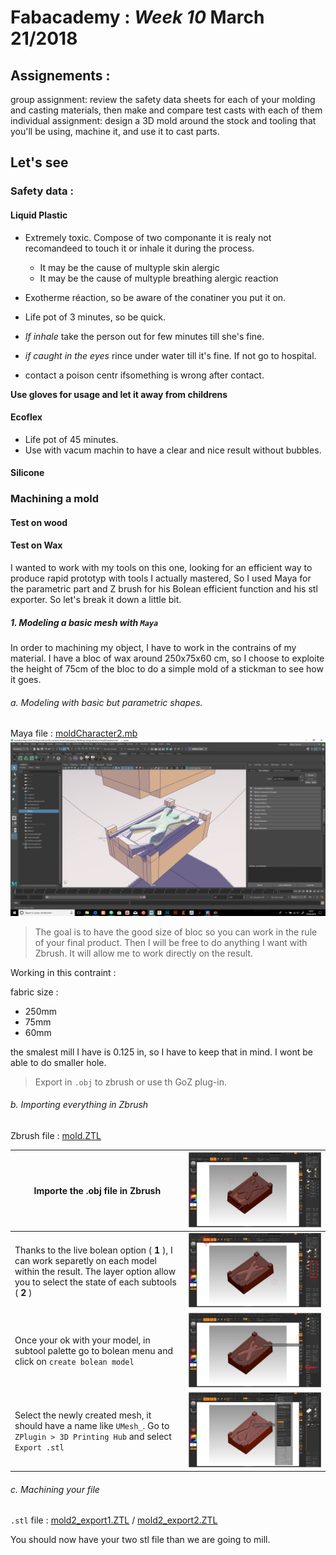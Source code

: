 # Fabacademy : *Week 10* **March 21/2018**

## Assignements :

group assignment:
   review the safety data sheets for each of your molding and casting materials,
      then make and compare test casts with each of them
individual assignment:
  design a 3D mold around the stock and tooling that you'll be using,
  machine it, and use it to cast parts.

## Let's see

### Safety data :

#### Liquid Plastic

* Extremely toxic. Compose of two componante it is realy not recomandeed to touch it or inhale it during the process.
  * It may be the cause of multyple skin alergic  
  * It may be the cause of multyple breathing alergic reaction
* Exotherme réaction, so be aware of the conatiner you put it on.
* Life pot of 3 minutes, so be quick.

* *If inhale* take the person out for few minutes till she's fine.
* *if caught in the eyes* rince under water till it's fine. If not go to hospital.
* contact a poison centr ifsomething is wrong after contact.

**Use gloves for usage and let it away from childrens**


#### Ecoflex

* Life pot of 45 minutes.
* Use with vacum machin to have a clear and nice result without bubbles.


#### Silicone


### Machining a mold

#### Test on wood

#### Test on Wax

I wanted to work with my tools on this one, looking for an efficient way to produce rapid prototyp with tools I actually mastered, So I used Maya for the parametric part and Z brush for his Bolean efficient function and his stl exporter. So let's break it down a little bit.

##### 1. Modeling a basic mesh with `Maya`

In order to machining my object, I have to work in the contrains of my material. I have a bloc of wax around 250x75x60 cm, so I choose to exploite the height of 75cm of the bloc to do a simple mold of a stickman to see how it goes.

###### a. Modeling with basic but parametric shapes.

Maya file : [moldCharacter2.mb](assets\files\stickman\moldCharacter.mb)
![maya Viewport result](assets/img/week10/mayaStickman.jpg)

> The goal is to have the good size of bloc so you can work in the rule of your final product. Then I will be free to do anything I want with Zbrush. It will allow me to work directly on the result.

Working in this contraint :

fabric size :
  * 250mm
  * 75mm
  * 60mm

the smalest mill I have is 0.125 in, so I have to keep that in mind. I wont be able to do smaller hole.

> Export in `.obj` to zbrush or use th GoZ plug-in.

###### b. Importing everything in Zbrush

Zbrush file : [mold.ZTL](assets\files\stickman\moldStickman.ZTL)

| Importe the .obj file in Zbrush | ![zbrush importing render](assets/img/week10/zbrushStickman01.jpg) |
| --- | --- |
| Thanks to the live bolean option ( **1** ), I can work separetly on each model within the result. The layer option allow you to select the state of each subtools ( **2** ) | ![zbrush importing render](assets/img/week10/zbrushStickman02.jpg) |
| Once your ok with your model, in subtool palette go to bolean menu and click on `create bolean model` | ![zbrush create bolean model](assets/img/week10/zbrushStickman03.jpg) |
| Select the newly created mesh, it should have a name like `UMesh_`. Go to `ZPlugin > 3D Printing Hub` and select `Export .stl` | ![zbrush create bolean model](assets/img/week10/zbrushStickman04.jpg) |

###### c. Machining your file

`.stl` file : [mold2_export1.ZTL](assets\files\stickman\mold2_export1.stl) / [mold2_export2.ZTL](assets\files\stickman\mold2_export2.stl)

You should now have your two stl file than we are going to mill.
